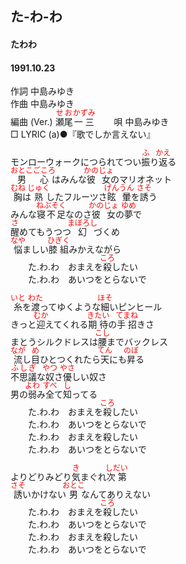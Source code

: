 <style type="text/css">
	ruby{
	    ruby-position: over;
	}
	ruby > rt{font-size: 12px;color:red;}
	p{font:16px;font-size: '楷体'}
</style>
## た-わ-わ
#### たわわ
#### 1991.10.23 


作詞     中島みゆき  
作曲      中島みゆき  
編曲 (Ver.) <ruby><rb>瀬尾</rb><rp>(</rp><rt>せお</rt><rp>)</rp></ruby><ruby><rb>一三</rb><rp>(</rp><rt>かずみ</rt><rp>)</rp></ruby>　　 
唄     中島みゆき   
□ LYRIC (a)●『歌でしか言えない』  　
  
  
モンローウォークにつられてつい<ruby><rb>振</rb><rp>(</rp><rt>ふ</rt><rp>)</rp></ruby>り<ruby><rb>返</rb><rp>(</rp><rt>かえ</rt><rp>)</rp></ruby>る  
<ruby><rb>男心</rb><rp>(</rp><rt>おとこごころ</rt><rp>)</rp></ruby>はみんな<ruby><rb>彼女</rb><rp>(</rp><rt>かのじょ</rt><rp>)</rp></ruby>のマリオネット  
<ruby><rb>胸</rb><rp>(</rp><rt>むね</rt><rp>)</rp></ruby>は<ruby><rb>熟</rb><rp>(</rp><rt>じゅく</rt><rp>)</rp></ruby>したフルーツさ<ruby><rb>眩暈</rb><rp>(</rp><rt>げんうん</rt><rp>)</rp></ruby>を<ruby><rb>誘</rb><rp>(</rp><rt>さそ</rt><rp>)</rp></ruby>う  
みんな<ruby><rb>寝不足</rb><rp>(</rp><rt>ねぶそく</rt><rp>)</rp></ruby>なのさ<ruby><rb>彼女</rb><rp>(</rp><rt>かのじょ</rt><rp>)</rp></ruby>の<ruby><rb>夢</rb><rp>(</rp><rt>ゆめ</rt><rp>)</rp></ruby>で  
<ruby><rb>醒</rb><rp>(</rp><rt>さ</rt><rp>)</rp></ruby>めてもうつつ<ruby><rb>幻</rb><rp>(</rp><rt>まぼろし</rt><rp>)</rp></ruby>づくめ  
<ruby><rb>悩</rb><rp>(</rp><rt>なや</rt><rp>)</rp></ruby>ましい<ruby><rb>膝組</rb><rp>(</rp><rt>ひぎく</rt><rp>)</rp></ruby>みかえながら  
　　た.わ.わ　おまえを<ruby><rb>殺</rb><rp>(</rp><rt>ころ</rt><rp>)</rp></ruby>したい  
　　た.わ.わ　あいつをとらないで  
  
<ruby><rb>糸</rb><rp>(</rp><rt>いと</rt><rp>)</rp></ruby>を<ruby><rb>渡</rb><rp>(</rp><rt>わた</rt><rp>)</rp></ruby>ってゆくような<ruby><rb>細</rb><rp>(</rp><rt>ほそ</rt><rp>)</rp></ruby>いピンヒール  
きっと<ruby><rb>迎</rb><rp>(</rp><rt>むか</rt><rp>)</rp></ruby>えてくれる<ruby><rb>期待</rb><rp>(</rp><rt>きたい</rt><rp>)</rp></ruby>の<ruby><rb>手招</rb><rp>(</rp><rt>てまね</rt><rp>)</rp></ruby>きさ  
まとうシルクドレスは<ruby><rb>腰</rb><rp>(</rp><rt>こし</rt><rp>)</rp></ruby>までバックレス  
<ruby><rb>流</rb><rp>(</rp><rt>なが</rt><rp>)</rp></ruby>し<ruby><rb>目</rb><rp>(</rp><rt>め</rt><rp>)</rp></ruby>ひとつくれたら<ruby><rb>天</rb><rp>(</rp><rt>てん</rt><rp>)</rp></ruby>にも<ruby><rb>昇</rb><rp>(</rp><rt>のぼ</rt><rp>)</rp></ruby>る  
<ruby><rb>不思議</rb><rp>(</rp><rt>ふしぎ</rt><rp>)</rp></ruby>な<ruby><rb>奴</rb><rp>(</rp><rt>やつ</rt><rp>)</rp></ruby>さ<ruby><rb>優</rb><rp>(</rp><rt>やさ</rt><rp>)</rp></ruby>しい奴さ  
男の<ruby><rb>弱</rb><rp>(</rp><rt>よわ</rt><rp>)</rp></ruby>み<ruby><rb>全</rb><rp>(</rp><rt>すべ</rt><rp>)</rp></ruby>て<ruby><rb>知</rb><rp>(</rp><rt>し</rt><rp>)</rp></ruby>ってる  
　　た.わ.わ　おまえを<ruby><rb>殺</rb><rp>(</rp><rt>ころ</rt><rp>)</rp></ruby>したい  
　　た.わ.わ　あいつをとらないで  
　　た.わ.わ　おまえを殺したい  
　　た.わ.わ　あいつをとらないで  
  
よりどりみどり<ruby><rb>気</rb><rp>(</rp><rt>き</rt><rp>)</rp></ruby>まぐれ<ruby><rb>次第</rb><rp>(</rp><rt>しだい</rt><rp>)</rp></ruby>  
<ruby><rb>誘</rb><rp>(</rp><rt>さそ</rt><rp>)</rp></ruby>いかけない<ruby><rb>男</rb><rp>(</rp><rt>おとこ</rt><rp>)</rp></ruby>なんてありえない  
　　た.わ.わ　おまえを<ruby><rb>殺</rb><rp>(</rp><rt>ころ</rt><rp>)</rp></ruby>したい  
　　た.わ.わ　あいつをとらないで  
　　た.わ.わ　おまえを殺したい  
　　た.わ.わ　あいつをとらないで  